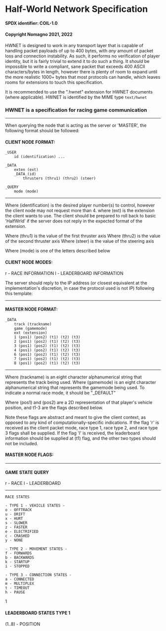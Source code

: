 # Half-World Network Specification
#### SPDX identifier: COIL-1.0
#### Copyright Nomagno 2021, 2022

HWNET is designed to work in any transport layer that is capable of handling packet payloads of up to 400 bytes, with *any* amount of packet loss and connection instability. As such, it performs no verification of player identity, but it is fairly trivial to extend it to do such a thing. It *should* be impossible to write a compliant, sane packet that exceeds 400 ASCII characters/bytes in length, however there is plenty of room to expand until the more realistic 1000+ bytes that most protocols can handle, which leaves rooms for extensions to touch this specification.

It is recommended to use the ".hwnet" extension for HWNET documents (where applicable).
HWNET is identified by the MIME type `text/hwnet`

### HWNET is a specification for racing game communication
***
When querying the node that is acting as the server or 'MASTER', the following format should be followed:

#### CLIENT NODE FORMAT:

```
_USER
	id (identification) ...

_DATA
	exten (ext)
	_DATA_(id)
		thrusters (thru1) (thru2) (steer)

_QUERY
	mode (mode)
```
***

Where (identification) is the desired player number(s) to control, however the client node may not request more than 4.
where (ext) is the extension the client wants to use. The client should be prepared to roll back to basic 'HalfWrld' if the server does not reply in the expected format of the extension.

Where (thru1) is the value of the first thruster axis
Where (thru2) is the value of the second thruster axis
Where (steer) is the value of the steering axis

Where (mode) is one of the letters described below

#### CLIENT NODE MODES:
r - RACE INFORMATION
l - LEADERBOARD INFORMATION

The server should reply to the IP address (or closest equivalent at the implementation's discretion, in case the protocol used is not IP) following this template:
***

#### MASTER NODE FORMAT:

```
_DATA
	track (trackname)
	game (gamemode)
	ext (extension)
	1 (pos1) (pos2) (t1) (t2) (t3)
	2 (pos1) (pos2) (t1) (t2) (t3)
	3 (pos1) (pos2) (t1) (t2) (t3)
	4 (pos1) (pos2) (t1) (t2) (t3)
	6 (pos1) (pos2) (t1) (t2) (t3)
	7 (pos1) (pos2) (t1) (t2) (t3)
	8 (pos1) (pos2) (t1) (t2) (t3)
```
***

Where (trackname) is an eight character alphanumerical string that represents the track being used.
Where (gamemode) is an eight character alphanumerical string that represents the gamemode being used. To indicate a normal race mode, it should be "_DEFAULT"

Where (pos1) and (pos2) are a 2D representation of that player's vehicle position, and t1-3 are the flags described below.

Note these flags are abstract and meant to give the client context, as opposed to any kind of computationally-specific indications. If the flag 'r' is received as the client packet mode, race type 1, race type 2, and race type 3 flags shall be supplied. If the flag 'l' is received, the leaderboard information should be supplied at (t1) flag, and the other two types should not be included.

#### MASTER NODE FLAGS:
***
#### GAME STATE QUERY

r - RACE
l - LEADERBOARD
***

```
RACE STATES

- TYPE 1 - VEHICLE STATES -
o - OFFTRACK
u - DRIFT
x - HURT
s - SLOWER
z - FASTER
e - ELECTRIFIED
c - CRASHED
y - NONE

- TYPE 2 - MOVEMENT STATES -
f - FORWARDS
b - BACKWARDS
k - STARTUP
i - STOPPED

- TYPE 3 - CONNECTION STATES -
a - CONNECTED
m - MULTIPLEX
t - TIMEOUT
h - PAUSE
```
1
#### LEADERBOARD STATES TYPE 1

(1..8) - POSITION
